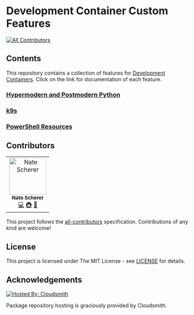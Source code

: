 # Development Container Custom Features

[![All Contributors](https://img.shields.io/github/all-contributors/natescherer/devcontainers-custom-features?color=ee8449&style=flat-square)](#contributors)

## Contents

This repository contains a collection of features for [Development Containers](https://containers.dev). Click on the link for documentation of each feature.

### [Hypermodern and Postmodern Python](src/hypermodern-python/README.md)

### [k9s](src/k9s/README.md)

### [PowerShell Resources](src/powershell-resources/README.md)

## Contributors

<!-- ALL-CONTRIBUTORS-LIST:START - Do not remove or modify this section -->
<!-- prettier-ignore-start -->
<!-- markdownlint-disable -->
<table>
  <tbody>
    <tr>
      <td align="center"><a href="https://www.linkedin.com/in/natescherer01/"><img src="https://avatars.githubusercontent.com/u/376408?v=4?s=100" width="100px;" alt="Nate Scherer"/><br /><sub><b>Nate Scherer</b></sub></a><br /><a href="https://github.com/natescherer/devcontainers-custom-features/commits?author=natescherer" title="Code">💻</a> <a href="#infra-natescherer" title="Infrastructure (Hosting, Build-Tools, etc)">🚇</a> <a href="https://github.com/natescherer/devcontainers-custom-features/commits?author=natescherer" title="Documentation">📖</a></td>
    </tr>
  </tbody>
</table>

<!-- markdownlint-restore -->
<!-- prettier-ignore-end -->

<!-- ALL-CONTRIBUTORS-LIST:END -->

This project follows the [all-contributors](https://allcontributors.org) specification.
Contributions of any kind are welcome!

## License

This project is licensed under The MIT License - see [LICENSE](LICENSE) for details.

## Acknowledgements

[![Hosted By: Cloudsmith](https://img.shields.io/badge/OSS%20hosting%20by-cloudsmith-blue?logo=cloudsmith&style=flat-square)](https://cloudsmith.com)

Package repository hosting is graciously provided by Cloudsmith.
